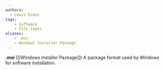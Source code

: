 ```yaml
---
authors:
  - Lewis Evans
tags:
    - Software
    - File_types
aliases:
    - .msi
    - Windows Installer Package
---
```

**.msi** ([[Windows Installer Package]]) A package format used by Windows for software installation.
